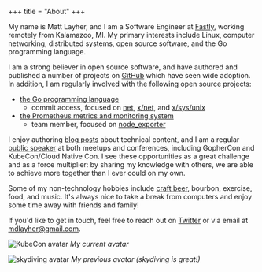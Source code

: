 +++
title = "About"
+++

My name is Matt Layher, and I am a Software Engineer at [Fastly](https://fastly.com),
working remotely from Kalamazoo, MI. My primary interests include Linux,
computer networking, distributed systems, open source software, and the Go
programming language.

I am a strong believer in open source software, and have authored and published
a number of projects on [GitHub](https://github.com/mdlayher) which have seen
wide adoption. In addition, I am regularly involved with the following open
source projects:

- [the Go programming language](https://golang.org/)
  - commit access, focused on [net](https://golang.org/pkg/net/),
  [x/net](https://godoc.org/golang.org/x/net), and
  [x/sys/unix](https://godoc.org/golang.org/x/sys/unix)
- [the Prometheus metrics and monitoring system](https://prometheus.io/)
  - team member, focused on [node_exporter](https://github.com/prometheus/node_exporter)

I enjoy authoring [blog posts](/blog) about technical content, and I am a
regular [public speaker](/#talks) at both meetups and conferences, including
GopherCon and KubeCon/Cloud Native Con. I see these opportunities as a great
challenge and as a force multiplier: by sharing my knowledge with others, we are
able to achieve more together than I ever could on my own.

Some of my non-technology hobbies include [craft beer](https://untappd.com/user/mdlayher),
bourbon, exercise, food, and music. It's always nice to take a break from computers
and enjoy some time away with friends and family!

If you'd like to get in touch, feel free to reach out on [Twitter](https://twitter.com/mdlayher)
or via email at [mdlayher@gmail.com](mailto:mdlayher@gmail.com).

![KubeCon avatar](/img/kubecon.jpg)
*My current avatar*

![skydiving avatar](/img/skydiving.jpg)
*My previous avatar (skydiving is great!)*

